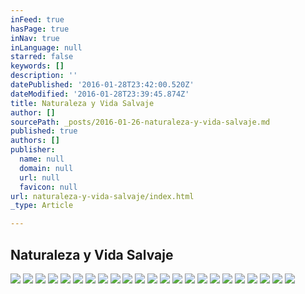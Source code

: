 ```yaml
---
inFeed: true
hasPage: true
inNav: true
inLanguage: null
starred: false
keywords: []
description: ''
datePublished: '2016-01-28T23:42:00.520Z'
dateModified: '2016-01-28T23:39:45.874Z'
title: Naturaleza y Vida Salvaje
author: []
sourcePath: _posts/2016-01-26-naturaleza-y-vida-salvaje.md
published: true
authors: []
publisher:
  name: null
  domain: null
  url: null
  favicon: null
url: naturaleza-y-vida-salvaje/index.html
_type: Article

---
```

## Naturaleza y Vida Salvaje
![](https://s3-us-west-2.amazonaws.com/the-grid-img/p/44a6af7d80726070e2fb50f1058db09357d05fcf.jpg)
![](https://the-grid-user-content.s3-us-west-2.amazonaws.com/14f5054b-d184-42b0-8132-a847dc5de14b.jpg)
![](https://the-grid-user-content.s3-us-west-2.amazonaws.com/e61c0110-50a8-49ab-ad9e-679561fd01b9.jpg)
![](https://the-grid-user-content.s3-us-west-2.amazonaws.com/b4b83e5d-bbe9-40d3-bc00-6e42b49e9adf.jpg)
![](https://the-grid-user-content.s3-us-west-2.amazonaws.com/5274957d-a2b2-4931-85e9-e9e76e2a9f51.jpg)
![](https://the-grid-user-content.s3-us-west-2.amazonaws.com/f2cc129b-c81a-4a34-a969-4c006d964508.jpg)
![](https://the-grid-user-content.s3-us-west-2.amazonaws.com/1039eea2-586e-4685-849e-535824c754a4.jpg)
![](https://the-grid-user-content.s3-us-west-2.amazonaws.com/4b2aaf67-0f5f-4ec2-8d04-82203df0599c.jpg)
![](https://the-grid-user-content.s3-us-west-2.amazonaws.com/a9614fe8-c31c-42de-894b-b0467e223058.jpg)
![](https://the-grid-user-content.s3-us-west-2.amazonaws.com/7d7ce151-4681-44b7-9f14-6648b2f0f0b9.jpg)
![](https://the-grid-user-content.s3-us-west-2.amazonaws.com/c6ebce9b-2400-4887-8dc5-7fc8c6962d50.jpg)
![](https://the-grid-user-content.s3-us-west-2.amazonaws.com/e6be85be-5416-4b37-987e-b2b3ead7d016.jpg)
![](https://the-grid-user-content.s3-us-west-2.amazonaws.com/aae611a6-f09b-4a3b-ad83-591817e56001.jpg)
![](https://the-grid-user-content.s3-us-west-2.amazonaws.com/3e4967ee-6b7a-4eaa-9129-620dc4cda7d5.jpg)
![](https://the-grid-user-content.s3-us-west-2.amazonaws.com/441b6806-253b-47d2-8e15-753190fcdbc3.jpg)
![](https://the-grid-user-content.s3-us-west-2.amazonaws.com/a252e673-def1-491a-81d9-274e3a5f1754.jpg)
![](https://the-grid-user-content.s3-us-west-2.amazonaws.com/2b56b458-bd68-410b-9c5a-2bb6ba67e5ef.jpg)
![](https://the-grid-user-content.s3-us-west-2.amazonaws.com/099bf18a-e7cd-4def-b3a0-84bf847f3857.jpg)
![](https://the-grid-user-content.s3-us-west-2.amazonaws.com/f7e5c206-fd79-44a2-987d-687b56ebfdff.jpg)
![](https://the-grid-user-content.s3-us-west-2.amazonaws.com/738fc82a-531d-46da-a95a-652cced817f4.jpg)
![](https://the-grid-user-content.s3-us-west-2.amazonaws.com/fa64a12e-0145-4e09-9538-c822089b2315.jpg)
![](https://the-grid-user-content.s3-us-west-2.amazonaws.com/3429104f-f4ac-45d5-abab-018034a0acd6.jpg)
![](https://the-grid-user-content.s3-us-west-2.amazonaws.com/a9046c70-a510-493a-a29c-19383d32957a.jpg)